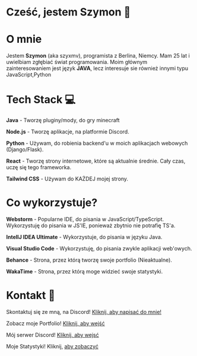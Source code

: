 # Cześć, jestem Szymon 👋


# O mnie
Jestem **Szymon** (aka szyxmv), programista z Berlina, Niemcy. Mam 25 lat i uwielbiam zgłębiać świat programowania. Moim głównym zainteresowaniem jest język **JAVA**, lecz interesuje sie również innymi typu JavaScript,Python

# Tech Stack 💻
**Java** - Tworzę pluginy/mody, do gry minecraft

**Node.js** - Tworzę aplikacje, na platformie Discord.

**Python** - Używam, do robienia backend'u w moich aplikacjach webowych (Django/Flask).

**React** - Tworzę strony internetowe, które są aktualnie średnie. Cały czas, uczę się tego frameworka.

**Tailwind CSS** - Używam do KAŻDEJ mojej strony.

# Co wykorzystuje?

**Webstorm** - Popularne IDE, do pisania w JavaScript/TypeScript. Wykorzystuję do pisania w JS'IE, ponieważ zbytnio nie potrafię TS'a.

**IntelIJ IDEA Ultimate** - Wykorzystuje, do pisania w języku Java.

**Visual Studio Code** - Wykorzystuję, do pisania zwykle aplikacji web'owych.

**Behance** - Strona, przez którą tworzę swoje portfolio (Nieaktualne).

**WakaTime** - Strona, przez którą moge widzieć swoje statystyki.

# Kontakt 📩

Skontaktuj się ze mną, na Discord! [Kliknij, aby napisać do mnie!](https://starmc.pl)

Zobacz moje Portfolio! [Kliknij, aby wejść](https://starmc.pl)

Mój serwer Discord! [Kliknij, aby wejsć](https://starmc.pl)

Moje Statystyki! Kliknij, [aby zobaczyć](https://starmc.pl)
